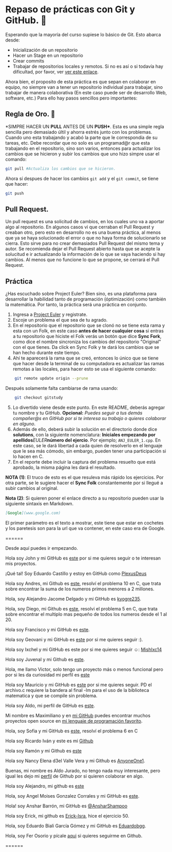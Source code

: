 # Repaso de prácticas con Git y GitHub. 📖

Esperando que la mayoría del curso supiese lo básico de Git. Esto abarca desde:

- Inicialización de un repositorio
- Hacer un Stage en un repositorio
- Crear commits
- Trabajar de repositorios locales y remotos.
  Si no es así o si todavía hay dificultad, por favor, ver [ver este enlace](https://git-scm.com/docs).

Ahora bien, el proposito de esta práctica es que sepan en colaborar en equipo, no siempre van a tener un repositorio individual para trabajar, sino trabajar de manera colaborativa (En este caso puede ser de desarrollo Web, software, etc.) Para ello hay pasos sencillos pero importantes:

## Regla de Oro. 🥇

\*SIMPRE HACER UN **PULL** ANTES DE UN **PUSH\***.
Esta es una simple regla sencilla pero demasiado últil y ahorra estrés junto con los problemas.
Cuando uno esta trabajando y acabó la parte que le correspondía de su tareas, etc. Debe recordar que no solo es un programad@r que esta trabajando en el repositorio, sino son varios, entonces para actualizar los cambios que se hicieron y subir los cambios que uno hizo simpre usar el comando:

```bash
git pull #Actualiza los cambios que se hicieron.
```

Ahora sí despues de hacer los cambios `git add` y el `git commit`, se tiene que hacer:

```bash
git push
```

## Pull Request.

Un pull request es una solicitud de cambios, en los cuales uno va a aportar algo al repositorio. En algunos casos vi que cerraban el Pull Request y creaban otro, pero esto en desarrollo no es una buena práctica, al menos que ya se haya solucionado el error o que no haya forma de solucionarlo se cierra. Esto sirve para no crear demasiados Pull Request del mismo tema y autor. Se recomienda dejar el Pull Request abierto hasta que se acepte la solucitud e ir actualizando la información de lo que se vaya haciendo si hay cambios. Al menos que no funcione lo que se propone, se cerrará el Pull Request.

## Práctica

¿Has escuchado sobre Project Euler? Bien sino, es una plataforma para desarrollar la habilidad tanto de programación (óptimización) como también la matemática.
Por tanto, la práctica será una práctica en conjunto.

1. Ingresa a [Project Euler](https://projecteuler.net/) y registrate.
2. Escoje un problema el que sea de tu agrado.
3. En el repositorio que el repositorio que se clonó no se tiene esta rama y esta con un Folk, en este caso **antes de hacer cualquier cosa** si entras a tu repositorio que hiciste el Folk verás un botón que dice **Sync Fork**, como dice el nombre sincroniza los cambios del repositorio "Original" con el que tienes. Da click en Sync Folk y te dará los cambios que se han hecho durante este tiempo.
4. Ahí te aparecerá la rama que se creó, entonces lo único que se tiene que hacer desde la terminal de su computadora es actualizar las ramas remotas a las locales, para hacer esto se usa el siguiente comando:

```bash
    git remote update origin --prune
```

Después solamente falta cambiarse de rama usando:

```bash
    git checkout gitstudy
```

5. Lo divertido viene desde este punto. En este README, deberás agregar tu nombre y tu GitHub. **Opcional:** _Puedes seguir a tus demás compañer@s en GitHub por si te interesa su trabajo o quieres colaborar en alguno_.
6. Además de ello, deberá subir la solución en el directorio donde dice **solutions**, con la siguiente nomenclatura: **Iniciales empezando por apellidos**_EULER_**número del ejercio**. Por ejemplo; `ANJ_EULER_1.cpp`. En este caso, se le dará libertad a cada quien de resolverlo en el lenguaje que le sea más cómodo, sin embargo, pueden tener una participación si lo hacen en C.
7. En el reporte debe incluir la captura del problema resuelto que está aprobado, la misma página les dará el resultado.

**NOTA (1)**: El truco de esto es el que resuleva más rápido los ejercicios. Por otra parte, se le sugiere hacer el **Sync Folk** constantemente por si llegué a subir cambios al original.

**Nota (2)**: Si quieren poner el enlace directo a su repositorio pueden usar la siguiente sintaxis en Markdown.

```markdown
[Google](www.google.com)
```

El primer parámetro es el texto a mostrar, este tiene que estar en cochetes y los paretesis son para la url que va contener, en este caso era de Google.

======

Desde aquí puedes ir empezando.

Hola soy John y mi GitHub es [este](https://github.com/JohnKun136NVCP) por si me quieres seguir o te interesan mis proyectos.

¡Qué tal! Soy Eduardo Castillo y estoy en GitHub como [PlexusDeus](https://github.com/PlexusDeus)

Hola soy Andres, mi Github es [este](https://github.com/AndresCataneo), resolví el problema 10 en C, que trata sobre encontrar la suma de los numeros primos menores a 2 millones.

Hola, soy Alejandro Jacome Delgado y mi GitHub es [kyogre235](https://github.com/kyogre235).

Hola, soy Diego, mi Github es [este](https://github.com/Sloot25), resolvi el problema 5 en C, que trata sobre encontrar el multiplo mas pequeño de todos los numeros desde el 1 al 20.

Hola soy Francisco y mi GitHub es [este](https://github.com/FranciscoMendiola).

Hola soy Geovani y mi GitHub es [este](https://github.com/GeovaniMtz) por si me quieres seguir :).

Hola soy Ixchel y mi GitHub es este por si me quieres seguir ☺: [MishIxc14](https://github.com/MishIxc14)

Hola soy Juvenal y mi Github es [este](https://github.com/JuvsProgrammer).

Hola, me llamo Victor, solo tengo un proyecto más o menos funcional pero por si les da curiosidad mi perfil es [este](https://github.com/areummon)

Hola soy Mauricio y mi GitHub es [este](https://github.com/MauComas) por si me quieres seguir.
PD el archivo.c requiere la bandera al final -lm para el uso de la biblioteca matematica y que se compile sin problema.

Hola soy Aldo, mi perfil de GitHub es [este](https://github.com/aaldoaangeles).

Mi nombre es Maximiliano y en [mi GitHub](https://github.com/m-ow) puedes encontrar muchos proyectos open source en [mi lenguaje de programación favorito](https://lean-lang.org/).

Hola, soy Sofia y mi GitHub es [este](https://github.com/Sofia279), resolví el problema 6 en C 

Hola soy Ricardo Iván y este es mi [Github](https://github.com/rickivan)

Hola soy Ramón y mi Github es [este](https://github.com/Htska)

Hola soy Nancy Elena d3el Valle Vera y mi Github es [AnyoneOne1](https://github.com/AnyoneOne1).

Buenas, mi nombre es Aldo Jurado, no tengo nada muy interesante, pero igual les dejo mi [perfil](https://github.com/aldojurado) de Github por si quieren colaborar en algo.

Hola soy Alejandro, mi github es [este](https://github.com/Alejandro-Estrada-1) 

Hola, soy Angel Moises Gonzalez Corrales y mi GitHub es [este](https://github.com/MoisesAGC).

Hola! soy Anshar Barrón, mi GitHub es [@AnsharShampoo](https://github.com/AnsharShampoo) 

Hola soy Erick, mi github es [Erick-Isra](https://github.com/Erick-Isra), hice el ejercicio 50.

Hola, soy Eduardo Biali García Gómez y mi GitHub es [Eduardobgg](https://github.com/Eduardobgg).
 
Hola, soy Fer Osorio y pícale [aqui](https://github.com/FernandaOsorioMorales) si quieres seguirme en Github.

======  
